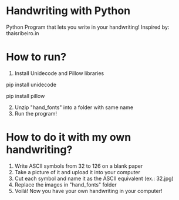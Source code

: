 # Handwriting with Python
Python Program that lets you write in your handwriting!
Inspired by: thaisribeiro.in

# How to run?
1. Install Unidecode and Pillow libraries  

pip install unidecode  

pip install pillow  


2. Unzip "hand_fonts" into a folder with same name
3. Run the program!

# How to do it with my own handwriting?
1. Write ASCII symbols from 32 to 126 on a blank paper
2. Take a picture of it and upload it into your computer
3. Cut each symbol and name it as the ASCII equivalent (ex.: 32.jpg)
4. Replace the images in "hand_fonts" folder
5. Voilá! Now you have your own handwriting in your computer!
